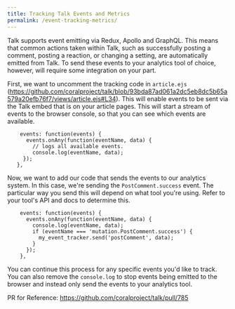 ```yaml
---
title: Tracking Talk Events and Metrics
permalink: /event-tracking-metrics/
---
```


Talk supports event emitting via Redux, Apollo and GraphQL. This means that common actions taken within Talk, such as successfully posting a comment, posting a reaction, or changing a setting, are automatically emitted from Talk. To send these events to your analytics tool of choice, however, will require some integration on your part.

First, we want to uncomment the tracking code in `article.ejs` (https://github.com/coralproject/talk/blob/93bda87ad061a2dc5eb8dc5b65a579a20efb76f7/views/article.ejs#L34). This will enable events to be sent via the Talk embed that is on your article pages. This will start a stream of events to the browser console, so that you can see which events are available.

```
    events: function(events) {
      events.onAny(function(eventName, data) {
        // logs all available events.
        console.log(eventName, data);
     });
   },
```

Now, we want to add our code that sends the events to our analytics system. In this case, we're sending the `PostComment.success` event. The particular way you send this will depend on what tool you're using. Refer to your tool's API and docs to determine this.

```
    events: function(events) {
      events.onAny(function(eventName, data) {
        console.log(eventName, data);
        if (eventName === 'mutation.PostComment.success') {
          my_event_tracker.send('postComment', data);
        }
      });
    },
```
You can continue this process for any specific events you'd like to track. You can also remove the `console.log` to stop events being emitted to the browser and instead only send the events to your analytics tool.

PR for Reference: https://github.com/coralproject/talk/pull/785
